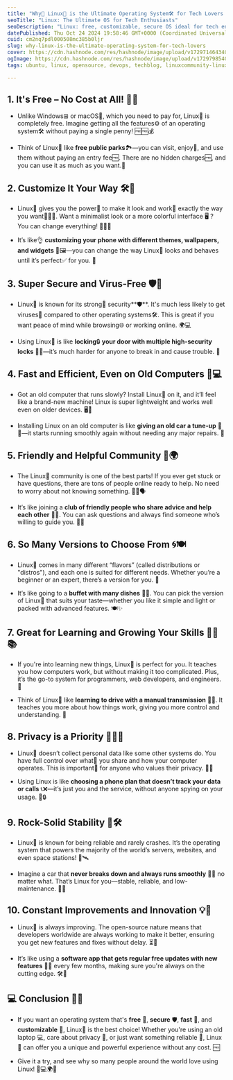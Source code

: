 ```yaml
---
title: "Why🤔 Linux🐧 is the Ultimate Operating System🛠️ for Tech Lovers 💻 🚀"
seoTitle: "Linux: The Ultimate OS for Tech Enthusiasts"
seoDescription: "Linux: free, customizable, secure OS ideal for tech enthusiasts offering speed, community, and privacy benefits"
datePublished: Thu Oct 24 2024 19:58:46 GMT+0000 (Coordinated Universal Time)
cuid: cm2nq7pdl000508mc385b0ljr
slug: why-linux-is-the-ultimate-operating-system-for-tech-lovers
cover: https://cdn.hashnode.com/res/hashnode/image/upload/v1729714643408/37a5723d-38bb-406c-a02b-2fb582f47833.jpeg
ogImage: https://cdn.hashnode.com/res/hashnode/image/upload/v1729798540175/0311851a-03de-4737-8129-e6e99b0af5fa.jpeg
tags: ubuntu, linux, opensource, devops, techblog, linuxcommunity-linuxtips-linuxmastery-techtutorials-linuxcommands-linuxserver-linuxprogramming-linuxsecurity-linuxforbeginners-foss-linuxnews, techforbeginners

---
```


## 1\. **It's Free – No Cost at All! 🎉**🆓

* Unlike Windows⊞ or macOS, which you need to pay for, Linux🐧 is completely free. Imagine getting all the features⚙️ of an operating system🛠️ without paying a single penny! 🆓🆓💰
    
* Think of Linux🐧 like **free public parks**🏞️—you can visit, enjoy🥳, and use them without paying an entry fee🆓. There are no hidden charges🆓, and you can use it as much as you want.🌳
    

## 2\. **Customize It Your Way 🛠️🎨**

* Linux🐧 gives you the power💪 to make it look and work🔧 exactly the way you want👨🏻‍💻. Want a minimalist look or a more colorful interface 🖥️ ? You can change everything! 🎨✨✅
    
* It’s like👌 **customizing your phone with different themes, wallpapers, and widgets** 📱🖼️—you can change the way Linux🐧 looks and behaves until it’s perfect✅ for you. 💖
    

## 3\. **Super Secure and Virus-Free 🛡️🔐**

* Linux🐧 is known for its strong💪 security**🛡️**. It's much less likely to get viruses🦠 compared to other operating systems🛠️. This is great if you want peace of mind while browsing🌐 or working online. 🌍💻
    
* Using Linux🐧 is like **locking**🔒 **your door with multiple high-security locks** 🔑🚪—it’s much harder for anyone to break in and cause trouble. 🛑
    

## 4\. **Fast and Efficient, Even on Old Computers 🚀💻**

* Got an old computer that runs slowly? Install Linux🐧 on it, and it’ll feel like a brand-new machine! Linux is super lightweight and works well even on older devices. 🖥️💨
    
* Installing Linux on an old computer is like **giving an old car a tune-up** 🚗🔧—it starts running smoothly again without needing any major repairs. 🔄
    

## 5\. **Friendly and Helpful Community 🤝🌍**

* The Linux🐧 community is one of the best parts! If you ever get stuck or have questions, there are tons of people online ready to help. No need to worry about not knowing something. 🙋‍♂️🗣️
    
* It’s like joining a **club of friendly people who share advice and help each other** 🎉🤗. You can ask questions and always find someone who’s willing to guide you. 🔎💡
    

## 6\. **So Many Versions to Choose From 🌀🍽️**

* Linux🐧 comes in many different “flavors” (called distributions or "distros"), and each one is suited for different needs. Whether you’re a beginner or an expert, there’s a version for you. 🎯
    
* It’s like going to a **buffet with many dishes** 🍔🥗. You can pick the version of Linux🐧 that suits your taste—whether you like it simple and light or packed with advanced features. 🍽️✨
    

## 7\. **Great for Learning and Growing Your Skills 👨‍💻📚**

* If you're into learning new things, Linux🐧 is perfect for you. It teaches you how computers work, but without making it too complicated. Plus, it’s the go-to system for programmers, web developers, and engineers. 🚀
    
* Think of Linux🐧 like **learning to drive with a manual transmission** 🚗🔧. It teaches you more about how things work, giving you more control and understanding. 🧠
    

## 8\. **Privacy is a Priority 🔐🙅‍♂️**

* Linux🐧 doesn’t collect personal data like some other systems do. You have full control over what🤔 you share and how your computer operates. This is important📌 for anyone who values their privacy. 🕵️‍♂️
    
* Using Linux is like **choosing a phone plan that doesn’t track your data or calls** 📞❌—it’s just you and the service, without anyone spying on your usage. 👀🔒
    

## 9\. **Rock-Solid Stability 💪🛠️**

* Linux🐧 is known for being reliable and rarely crashes. It’s the operating system that powers the majority of the world’s servers, websites, and even space stations! 🚀🛰️
    
* Imagine a car that **never breaks down and always runs smoothly** 🚗💨 no matter what. That’s Linux for you—stable, reliable, and low-maintenance. 🔧🔝
    

## 10\. **Constant Improvements and Innovation 💡🌟**

* Linux🐧 is always improving. The open-source nature means that developers worldwide are always working to make it better, ensuring you get new features and fixes without delay. ⏳🔄
    
* It’s like using a **software app that gets regular free updates with new features** 📲✨ every few months, making sure you're always on the cutting edge. 🛠️🔄
    

## 💻 Conclusion 🎯🎉

* If you want an operating system that's **free** 💸, **secure** 🛡️, **fast** 🚀, and **customizable** 🎨, Linux🐧 is the best choice! Whether you're using an old laptop 💻, care about privacy 🔐, or just want something reliable 💪, Linux🐧 can offer you a unique and powerful experience without any cost. 🆓
    
* Give it a try, and see why so many people around the world love using Linux! 🐧💻🌍✨